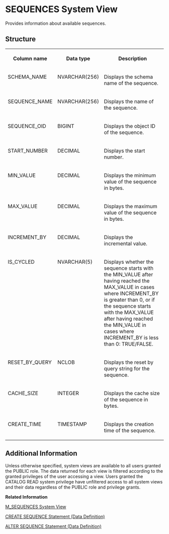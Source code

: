 <!-- loio20cf0e79751910149462bf9e7d571ab8 -->

# SEQUENCES System View

Provides information about available sequences.



<a name="loio20cf0e79751910149462bf9e7d571ab8___s_e_q_u_e_n_c_e_s_1struct_SEQUENCES"/>

## Structure


<table>
<tr>
<th valign="top">

Column name

</th>
<th valign="top">

Data type

</th>
<th valign="top">

Description

</th>
</tr>
<tr>
<td valign="top">

SCHEMA\_NAME

</td>
<td valign="top">

NVARCHAR\(256\)

</td>
<td valign="top">

Displays the schema name of the sequence.

</td>
</tr>
<tr>
<td valign="top">

SEQUENCE\_NAME

</td>
<td valign="top">

NVARCHAR\(256\)

</td>
<td valign="top">

Displays the name of the sequence.

</td>
</tr>
<tr>
<td valign="top">

SEQUENCE\_OID

</td>
<td valign="top">

BIGINT

</td>
<td valign="top">

Displays the object ID of the sequence.

</td>
</tr>
<tr>
<td valign="top">

START\_NUMBER

</td>
<td valign="top">

DECIMAL

</td>
<td valign="top">

Displays the start number.

</td>
</tr>
<tr>
<td valign="top">

MIN\_VALUE

</td>
<td valign="top">

DECIMAL

</td>
<td valign="top">

Displays the minimum value of the sequence in bytes.

</td>
</tr>
<tr>
<td valign="top">

MAX\_VALUE

</td>
<td valign="top">

DECIMAL

</td>
<td valign="top">

Displays the maximum value of the sequence in bytes.

</td>
</tr>
<tr>
<td valign="top">

INCREMENT\_BY

</td>
<td valign="top">

DECIMAL

</td>
<td valign="top">

Displays the incremental value.

</td>
</tr>
<tr>
<td valign="top">

IS\_CYCLED

</td>
<td valign="top">

NVARCHAR\(5\)

</td>
<td valign="top">

Displays whether the sequence starts with the MIN\_VALUE after having reached the MAX\_VALUE in cases where INCREMENT\_BY is greater than 0, or if the sequence starts with the MAX\_VALUE after having reached the MIN\_VALUE in cases where INCREMENT\_BY is less than 0: TRUE/FALSE.

</td>
</tr>
<tr>
<td valign="top">

RESET\_BY\_QUERY

</td>
<td valign="top">

NCLOB

</td>
<td valign="top">

Displays the reset by query string for the sequence.

</td>
</tr>
<tr>
<td valign="top">

CACHE\_SIZE

</td>
<td valign="top">

INTEGER

</td>
<td valign="top">

Displays the cache size of the sequence in bytes.

</td>
</tr>
<tr>
<td valign="top">

CREATE\_TIME

</td>
<td valign="top">

TIMESTAMP

</td>
<td valign="top">

Displays the creation time of the sequence.

</td>
</tr>
</table>



<a name="loio20cf0e79751910149462bf9e7d571ab8__section_kfp_jsz_2zb"/>

## Additional Information

Unless otherwise specified, system views are available to all users granted the PUBLIC role. The data returned for each view is filtered according to the granted privileges of the user accessing a view. Users granted the CATALOG READ system privilege have unfiltered access to all system views and their data regardless of the PUBLIC role and privilege grants.

**Related Information**  


[M\_SEQUENCES System View](../022-Monitoring-Views/m-sequences-system-view-20be95c.md "Provides statistics for sequence caches.")

[CREATE SEQUENCE Statement \(Data Definition\)](../../010-SQL-Reference/012-SQL-Statements/create-sequence-statement-data-definition-20d5092.md "Creates a sequence that generates primary key values that are unique across multiple tables, and for generating default values for a table.")

[ALTER SEQUENCE Statement \(Data Definition\)](../../010-SQL-Reference/012-SQL-Statements/alter-sequence-statement-data-definition-20d06b0.md "Alters an existing sequence.")


